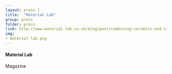 ```yaml
---
layout: press-l
title:  "Material Lab"
group: press
folder: press
link: http://www.material-lab.co.uk/blog/post/combining-ceramics-and-crafts-into-textured-tiles/
img: 
- material-lab.png
---
```


#### Material Lab
Magazine